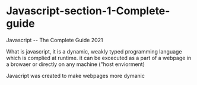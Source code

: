 # Javascript-section-1-Complete-guide

Javascript -- The Complete Guide 2021

What is javascript, it is a dynamic, weakly typed programming language which is complied at runtime. it can be excecuted as a part of a webpage in a browaer or directly on any machine ("host enviorment)

Javacript was created to make webpages more dymanic
